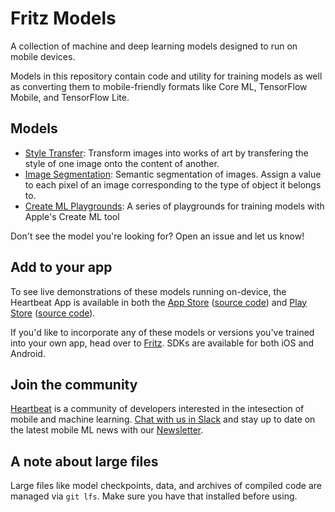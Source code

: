 # Fritz Models
A collection of machine and deep learning models designed to run on mobile devices.

Models in this repository contain code and utility for training models as well as converting them to mobile-friendly formats like Core ML, TensorFlow Mobile, and TensorFlow Lite.

## Models

* [Style Transfer](https://github.com/fritzlabs/fritz-models/tree/master/style_transfer): Transform images into works of art by transfering the style of one image onto the content of another.
* [Image Segmentation](https://github.com/fritzlabs/fritz-models/tree/master/image_segmentation): Semantic segmentation of images. Assign a value to each pixel of an image corresponding to the type of object it belongs to.
* [Create ML Playgrounds](https://github.com/fritzlabs/fritz-models/tree/master/create_ml_playgrounds): A series of playgrounds for training models with Apple's Create ML tool

Don't see the model you're looking for? Open an issue and let us know!

## Add to your app
To see live demonstrations of these models running on-device, the Heartbeat App is available in both the [App Store](https://itunes.apple.com/us/app/heartbeat-by-fritz/id1325206416?mt=8) ([source code](https://github.com/fritzlabs/heartbeat-ios)) and [Play Store](https://play.google.com/store/apps/details?id=ai.fritz.heartbeat) ([source code](https://github.com/fritzlabs/heartbeat-android)).

If you'd like to incorporate any of these models or versions you've trained into your own app, head over to [Fritz](https://fritz.ai/?utm_source=github&utm_campaign=fritz-models). SDKs are available for both iOS and Android.

## Join the community
[Heartbeat](https://heartbeat.fritz.ai/?utm_source=github&utm_campaign=fritz-models) is a community of developers interested in the intesection of mobile and machine learning. [Chat with us in Slack](https://join.slack.com/t/heartbeat-by-fritz/shared_invite/enQtMzY5OTM1MzgyODIzLTZhNTFjYmRiODU0NjZjNjJlOGRjYzI2OTIwY2M4YTBiNjM1ODU1ZmU3Y2Q2MmMzMmI2ZTIzZjQ1ZWI3NzBkZGU) and stay up to date on the latest mobile ML news with our [Newsletter](https://mobileml.us16.list-manage.com/subscribe?u=de53bead690affb8e9a21de8f&id=68acb5c0fd).

## A note about large files
Large files like model checkpoints, data, and archives of compiled code are managed via `git lfs`. Make sure you have that installed before using.